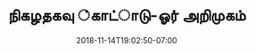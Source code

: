 ---
title: 'நிகழதகவு ்காட்ாடு-ஓர் அறிமுகம்'
date: 2018-11-14T19:02:50-07:00
draft: false
weight: 6
---